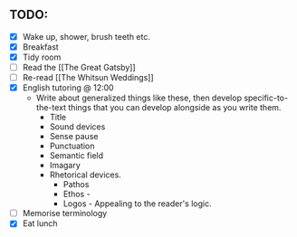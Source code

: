 ## TODO:
- [x] Wake up, shower, brush teeth etc.
- [x] Breakfast
- [x] Tidy room
- [ ] Read the [[The Great Gatsby]]
- [ ] Re-read [[The Whitsun Weddings]]
- [x] English tutoring @ 12:00
	- Write about generalized things like these, then develop specific-to-the-text things that you can develop alongside as you write them.
		-  Title
		- Sound devices
		- Sense pause
		- Punctuation
		- Semantic field
		- Imagary
		- Rhetorical devices.
			- Pathos
			- Ethos - 
			- Logos - Appealing to the reader's logic.
- [ ] Memorise terminology
- [x] Eat lunch
